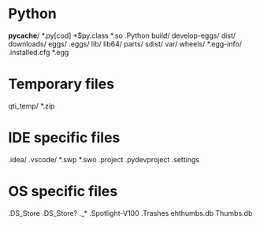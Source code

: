 # Python
__pycache__/
*.py[cod]
*$py.class
*.so
.Python
build/
develop-eggs/
dist/
downloads/
eggs/
.eggs/
lib/
lib64/
parts/
sdist/
var/
wheels/
*.egg-info/
.installed.cfg
*.egg

# Temporary files
qti_temp/
*.zip

# IDE specific files
.idea/
.vscode/
*.swp
*.swo
.project
.pydevproject
.settings

# OS specific files
.DS_Store
.DS_Store?
._*
.Spotlight-V100
.Trashes
ehthumbs.db
Thumbs.db